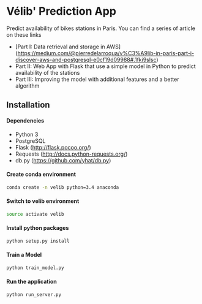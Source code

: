 # Vélib' Prediction App

Predict availability of bikes stations in Paris.
You can find a series of article on these links
* [Part I: Data retrieval and storage in AWS] (https://medium.com/@pierredelarroqua/v%C3%A9lib-in-paris-part-i-discover-aws-and-postgresql-e0cf19d09988#.1fki9slsc)
* Part II: Web App with Flask that use a simple model in Python to predict availability of the stations
* Part III: Improving the model with additional features and a better algorithm


## Installation

#### Dependencies

* Python 3
* PostgreSQL
* Flask (http://flask.pocoo.org/)
* Requests (http://docs.python-requests.org/)
* db.py (https://github.com/yhat/db.py)

#### Create conda environment

```bash
conda create -n velib python=3.4 anaconda
```

#### Switch to velib environment

```bash
source activate velib
```

#### Install python packages

```bash
python setup.py install
```

#### Train a Model

 ```bash
 python train_model.py
 ```
 
#### Run the application

 ```bash
 python run_server.py
 ```
 